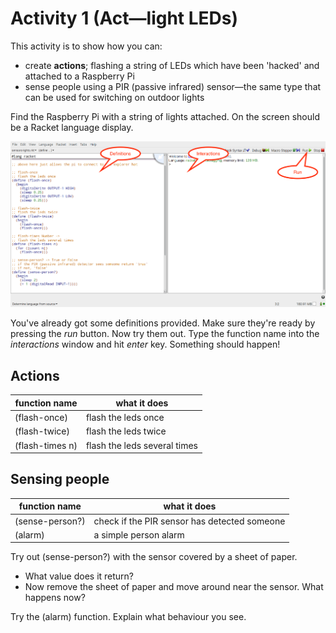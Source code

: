 # Activity 1 (Act—light LEDs)

This activity is to show how you can:
-  create **actions**; flashing a string of LEDs which have been 'hacked' and attached to a Raspberry Pi
- sense people using a PIR (passive infrared) sensor—the same type that can be used for switching on outdoor lights

Find the Raspberry Pi with a string of lights attached. On the screen should be a Racket language display.

![](Activity%201.png)

You've already got some definitions provided. Make sure they're ready by pressing the *run* button. Now try them out. Type the function name into the *interactions* window and hit *enter* key. Something should happen!

## Actions

| function name   | what it does                 |
| --------------- | ---------------------------- |
| (flash-once)    | flash the leds once          |
| (flash-twice)   | flash the leds twice         |
| (flash-times n) | flash the leds several times |

## Sensing people

| function name   | what it does                                 |
| --------------- | -------------------------------------------- |
| (sense-person?) | check if the PIR sensor has detected someone |
| (alarm)         | a simple person alarm                        |

Try out (sense-person?) with the sensor covered by a sheet of paper. 
- What value does it return? 
- Now remove the sheet of paper and move around near the sensor. What happens now?

Try the (alarm) function. Explain what behaviour you see.




